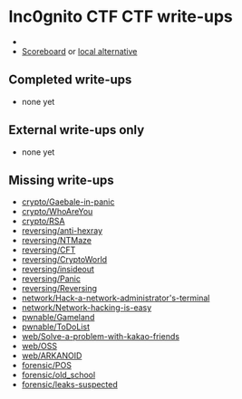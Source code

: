 # Inc0gnito CTF CTF write-ups

* <TODO>
* [Scoreboard](TODO) or [local alternative](TODOLOCAL)

## Completed write-ups

* none yet

## External write-ups only

* none yet

## Missing write-ups

* [crypto/Gaebale-in-panic](crypto/Gaebale-in-panic)
* [crypto/WhoAreYou](crypto/WhoAreYou)
* [crypto/RSA](crypto/RSA)
* [reversing/anti-hexray](reversing/anti-hexray)
* [reversing/NTMaze](reversing/NTMaze)
* [reversing/CFT](reversing/CFT)
* [reversing/CryptoWorld](reversing/CryptoWorld)
* [reversing/insideout](reversing/insideout)
* [reversing/Panic](reversing/Panic)
* [reversing/Reversing](reversing/Reversing)
* [network/Hack-a-network-administrator's-terminal](network/Hack-a-network-administrator's-terminal)
* [network/Network-hacking-is-easy](network/Network-hacking-is-easy)
* [pwnable/Gameland](pwnable/Gameland)
* [pwnable/ToDoList](pwnable/ToDoList)
* [web/Solve-a-problem-with-kakao-friends](web/Solve-a-problem-with-kakao-friends)
* [web/OSS](web/OSS)
* [web/ARKANOID](web/ARKANOID)
* [forensic/POS](forensic/POS)
* [forensic/old_school](forensic/old_school)
* [forensic/leaks-suspected](forensic/leaks-suspected)
